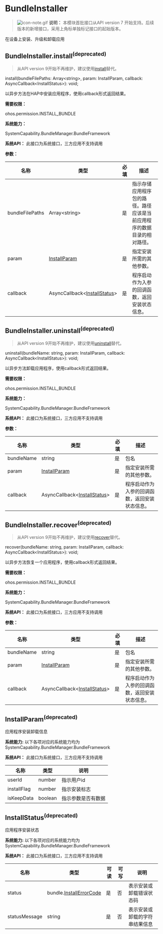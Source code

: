 # BundleInstaller

> ![icon-note.gif](public_sys-resources/icon-note.gif) **说明：**
> 本模块首批接口从API version 7 开始支持。后续版本的新增接口，采用上角标单独标记接口的起始版本。

在设备上安装、升级和卸载应用

## BundleInstaller.install<sup>(deprecated)<sup>

> 从API version 9开始不再维护，建议使用[install](js-apis-installer.md)替代。

install(bundleFilePaths: Array&lt;string&gt;, param: InstallParam, callback: AsyncCallback&lt;InstallStatus&gt;): void;

以异步方法在HAP中安装应用程序，使用callback形式返回结果。

**需要权限：**

ohos.permission.INSTALL_BUNDLE

**系统能力：**

SystemCapability.BundleManager.BundleFramework

**系统API：** 此接口为系统接口，三方应用不支持调用

**参数：**

| 名称            | 类型                                                 | 必填 | 描述                                                         |
| --------------- | ---------------------------------------------------- | ---- | ------------------------------------------------------------ |
| bundleFilePaths | Array&lt;string&gt;                                  | 是   | 指示存储应用程序包的路径。路径应该是当前应用程序的数据目录的相对路径。 |
| param           | [InstallParam](#installparam)                        | 是   | 指定安装所需的其他参数。                                     |
| callback        | AsyncCallback&lt;[InstallStatus](#installstatus)&gt; | 是   | 程序启动作为入参的回调函数，返回安装状态信息。               |

## BundleInstaller.uninstall<sup>(deprecated)<sup>

> 从API version 9开始不再维护，建议使用[uninstall](js-apis-installer.md)替代。

uninstall(bundleName: string, param: InstallParam, callback: AsyncCallback&lt;InstallStatus&gt;): void;

以异步方法卸载应用程序，使用callback形式返回结果。

**需要权限：**

ohos.permission.INSTALL_BUNDLE

**系统能力：**

SystemCapability.BundleManager.BundleFramework

**系统API：** 此接口为系统接口，三方应用不支持调用

**参数：**

| 名称       | 类型                                                 | 必填 | 描述                                           |
| ---------- | ---------------------------------------------------- | ---- | ---------------------------------------------- |
| bundleName | string                                               | 是   | 包名                                           |
| param      | [InstallParam](#installparam)                        | 是   | 指定安装所需的其他参数。                       |
| callback   | AsyncCallback&lt;[InstallStatus](#installstatus)&gt; | 是   | 程序启动作为入参的回调函数，返回安装状态信息。 |

## BundleInstaller.recover<sup>(deprecated)<sup>

> 从API version 9开始不再维护，建议使用[recover](js-apis-installer.md)替代。

recover(bundleName: string, param: InstallParam, callback: AsyncCallback&lt;InstallStatus&gt;): void;

以异步方法恢复一个应用程序，使用callback形式返回结果。

**需要权限：**

ohos.permission.INSTALL_BUNDLE

**系统能力：**

SystemCapability.BundleManager.BundleFramework

**系统API：** 此接口为系统接口，三方应用不支持调用

**参数：**

| 名称       | 类型                                                 | 必填 | 描述                                           |
| ---------- | ---------------------------------------------------- | ---- | ---------------------------------------------- |
| bundleName | string                                               | 是   | 包名                                           |
| param      | [InstallParam](#installparam)                        | 是   | 指定安装所需的其他参数。                       |
| callback   | AsyncCallback&lt;[InstallStatus](#installstatus)&gt; | 是   | 程序启动作为入参的回调函数，返回安装状态信息。 |

## InstallParam<sup>(deprecated)<sup>

应用程序安装卸载信息

 **系统能力:** 以下各项对应的系统能力均为SystemCapability.BundleManager.BundleFramework

 **系统API：**  此接口为系统接口，三方应用不支持调用

| 名称                           | 类型                           | 说明               |
| ------------------------------ | ------------------------------ | ------------------ |
| userId                         | number                         | 指示用户id         |
| installFlag                    | number                         | 指示安装标志       |
| isKeepData                     | boolean                        | 指示参数是否有数据 |

## InstallStatus<sup>(deprecated)<sup>

应用程序安装状态

 **系统能力:** 以下各项对应的系统能力均为SystemCapability.BundleManager.BundleFramework

 **系统API：**  此接口为系统接口，三方应用不支持调用

| 名称          | 类型                                                         | 可读 | 可写 | 说明                           |
| ------------- | ------------------------------------------------------------ | ---- | ---- | ------------------------------ |
| status        | bundle.[InstallErrorCode](js-apis-Bundle.md#installerrorcode) | 是   | 否   | 表示安装或卸载错误状态码       |
| statusMessage | string                                                       | 是   | 否   | 表示安装或卸载的字符串结果信息 |
